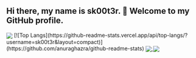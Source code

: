 ## Hi there, my name is sk00t3r. 👋 Welcome to my GitHub profile.

<!--
[![Anurag's GitHub stats](https://github-readme-stats.vercel.app/api?username=sk00t3r&theme=radical&show_icons=true)](https://github.com/anuraghazra/github-readme-stats) 
-->
<img align="center" src="https://github-readme-stats.vercel.app/api?username=sk00t3r&theme=radical&show_icons=true" />
[![Top Langs](https://github-readme-stats.vercel.app/api/top-langs/?username=sk00t3r&layout=compact)](https://github.com/anuraghazra/github-readme-stats)

<a href="https://github.com/anuraghazra/github-readme-stats">
  <img align="center" src="https://github-readme-stats.vercel.app/api/pin/?username=anuraghazra&repo=github-readme-stats" />
</a>
<a href="https://github.com/anuraghazra/convoychat">
  <img align="center" src="https://github-readme-stats.vercel.app/api/pin/?username=anuraghazra&repo=convoychat" />
</a>

<!--
**sk00t3r/sk00t3r** is a ✨ _special_ ✨ repository because its `README.md` (this file) appears on your GitHub profile.

Here are some ideas to get you started:

- 🔭 I’m currently working on ...
- 🌱 I’m currently learning ...
- 👯 I’m looking to collaborate on ...
- 🤔 I’m looking for help with ...
- 💬 Ask me about ...
- 📫 How to reach me: ...
- 😄 Pronouns: ...
- ⚡ Fun fact: ...
-->
